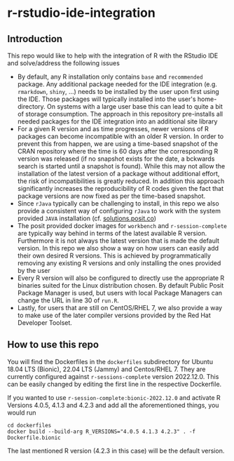 # r-rstudio-ide-integration

## Introduction

This repo would like to help with the integration of R with the RStudio IDE and solve/address the following issues

* By default, any R installation only contains `base` and `recommended` package. Any additional package needed for the IDE integration (e.g. `rmarkdown`, `shiny`, ...) needs to be installed by the user upon first using the IDE. Those packages will typically installed into the user's home-directory. On systems with a large user base this can lead to quite a bit of storage consumption. The approach in this repository pre-installs all needed packages for the IDE integration into an additional site library
* For a given R version and as time progresses, newer versions of R packages can become incompatible with an older R version. In order to prevent this from happen, we are using a time-based snapshot of the CRAN repository where the time is 60 days after the corresponding R version was released (if no snapshot exists for the date, a bckwards search is started until a snapshot is found). While this may not allow the installation of the latest version of a package without additional effort, the risk of incompatibilities is greatly reduced. In addition this approach significantly increases the reproducibility of R codes given the fact that package versions are now fixed as per the time-based snapshot. 
* Since `rJava` typically can be challenging to install, in this repo we also provide a consistent way of configuring `rJava` to work with the system provided `JAVA` installation (cf. [solutions.posit.co](https://solutions.posit.co/envs-pkgs/using-rjava/index.html#setup-java-support-in-r))
* The posit provided docker images for `workbench` and `r-session-complete` are typically way behind in terms of the latest available R version. Furthermore it is not always the latest version that is made the default version. In this repo we also show a way on how users can easily add their own desired R versions. This is achieved by programmatically removing any existing R versions and only installing the ones provided by the user
* Every R version will also be configured to directly use the appropriate R binaries suited for the Linux distribution chosen. By default Public Posit Package Manager is used, but users with local Package Managers can change the URL in line 30 of `run.R`.
* Lastly, for users that are still on CentOS/RHEL 7, we also provide a way to make use of the later compiler versions provided by the Red Hat Developer Toolset.

## How to use this repo

You will find the Dockerfiles in the `dockerfiles` subdirectory for Ubuntu 18.04 LTS (Bionic), 22.04 LTS (Jammy) and Centos/RHEL 7. They are currently configured against `r-sessions-complete` version 2022.12.0. This can be easily changed by editing the first line in the respective Dockerfile. 

If you wanted to use `r-session-complete:bionic-2022.12.0` and activate R Versions 4.0.5, 4.1.3 and 4.2.3 and add all the aforementioned things, you would run 

```
cd dockerfiles
docker build --build-arg R_VERSIONS="4.0.5 4.1.3 4.2.3" . -f Dockerfile.bionic
```

The last mentioned R version (4.2.3 in this case) will be the default version. 



